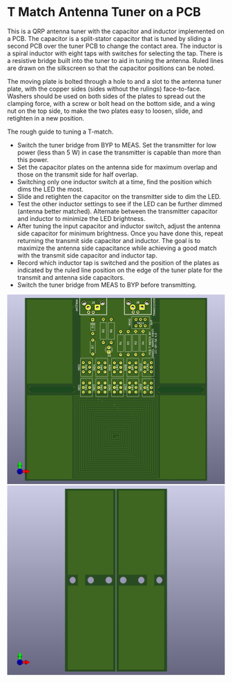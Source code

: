 # T Match Antenna Tuner on a PCB

This is a QRP antenna tuner with the capacitor and inductor implemented on a PCB.  The capacitor is a split-stator capacitor that is tuned by sliding a second PCB over the tuner PCB to change the contact area.  The inductor is a spiral inductor with eight taps with switches for selecting the tap.  There is a resistive bridge built into the tuner to aid in tuning the antenna.  Ruled lines are drawn on the silkscreen so that the capacitor positions can be noted.

The moving plate is bolted through a hole to and a slot to the antenna tuner plate, with the copper sides (sides without the rulings) face-to-face.  Washers should be used on both sides of the plates to spread out the clamping force, with a screw or bolt head on the bottom side, and a wing nut on the top side, to make the two plates easy to loosen, slide, and retighten in a new position.

The rough guide to tuning a T-match.
- Switch the tuner bridge from BYP to MEAS.  Set the transmitter for low power (less than 5 W) in case the transmitter is capable than more than this power.
- Set the capacitor plates on the antenna side for maximum overlap and those on the transmit side for half overlap.
- Switching only one inductor switch at a time, find the position which dims the LED the most.
- Slide and retighten the capacitor on the transmitter side to dim the LED.
- Test the other inductor settings to see if the LED can be further dimmed (antenna better matched).  Alternate between the transmitter capacitor and inductor to minimize the LED brightness.
- After tuning the input capacitor and inductor switch, adjust the antenna side capacitor for minimum brightness.  Once you have done this, repeat returning the transmit side capacitor and inductor.  The goal is to maximize the antenna side capacitance while achieving a good match with the transmit side capacitor and inductor tap.
- Record which inductor tap is switched and the position of the plates as indicated by the ruled line position on the edge of the tuner plate for the transmit and antenna side capacitors.
- Switch the tuner bridge from MEAS to BYP before transmitting.

![TMatchPCB](TMatchPCB/TMatchPCB.png)
![SlidePlate](SlidePlate/SlidePlate.png)

